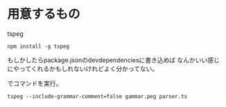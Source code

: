 # 用意するもの
tspeg
```
npm install -g tspeg
```
もしかしたらpackage.jsonのdevdependenciesに書き込めば
なんかいい感じにやってくれるかもしれないけれどよく分かってない。

でコマンドを実行。
```
tspeg --include-grammar-comment=false gammar.peg parser.ts
```
